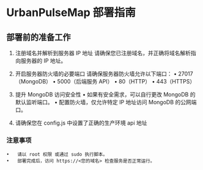 # UrbanPulseMap 部署指南
## 部署前的准备工作

1.	注册域名并解析到服务器 IP 地址
请确保您已注册域名，并正确将域名解析指向服务器的 IP 地址。

2.	开启服务器防火墙的必要端口
请确保服务器防火墙允许以下端口：
	•	27017（MongoDB）
	•	5000（后端服务 API）
	•	80（HTTP）
	•	443（HTTPS）

3.	提升 MongoDB 访问安全性
	•	如果有安全需求，可以自行更改 MongoDB 的默认监听端口。
	•	配置防火墙，仅允许特定 IP 地址访问 MongoDB 的公网端口。

8. 请确保您在 config.js 中设置了正确的生产环境 api 地址

### 注意事项

	•	请以 root 权限 或通过 sudo 执行脚本。
	•	部署完成后，访问 https://<您的域名> 检查服务是否正常运行。


